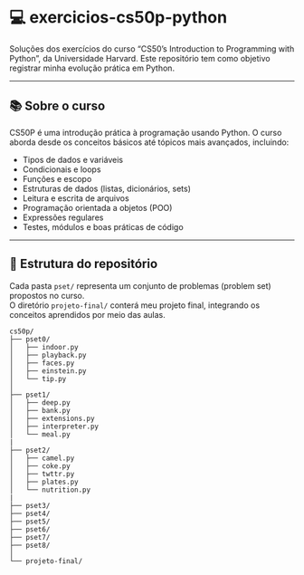 # 💻 exercicios-cs50p-python

Soluções dos exercícios do curso “CS50’s Introduction to Programming with Python”, da Universidade Harvard. Este repositório tem como objetivo registrar minha evolução prática em Python.

------------------

## 📚 Sobre o curso

CS50P é uma introdução prática à programação usando Python. O curso aborda desde os conceitos básicos até tópicos mais avançados, incluindo:

- Tipos de dados e variáveis
- Condicionais e loops
- Funções e escopo
- Estruturas de dados (listas, dicionários, sets)
- Leitura e escrita de arquivos
- Programação orientada a objetos (POO)
- Expressões regulares
- Testes, módulos e boas práticas de código

------------------

## 📁 Estrutura do repositório

Cada pasta `pset/` representa um conjunto de problemas (problem set) propostos no curso.  
O diretório `projeto-final/` conterá meu projeto final, integrando os conceitos aprendidos por meio das aulas.

```plaintext
cs50p/
├── pset0/
│   ├── indoor.py
│   ├── playback.py
│   ├── faces.py
│   ├── einstein.py
│   └── tip.py
│
├── pset1/
│   ├── deep.py
│   ├── bank.py
│   ├── extensions.py
│   ├── interpreter.py
│   └── meal.py
|
├── pset2/
│   ├── camel.py
│   ├── coke.py
│   ├── twttr.py
│   ├── plates.py
│   └── nutrition.py
|
├── pset3/
├── pset4/
├── pset5/
├── pset6/
├── pset7/
├── pset8/
│
└── projeto-final/
```
